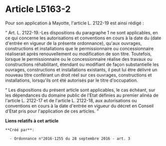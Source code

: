 # Article L5163-2

Pour son application à Mayotte, l'article L. 2122-19 est ainsi rédigé : 

“ Art. L. 2122-19.-Les dispositions du paragraphe 1 ne sont applicables, en ce qui concerne les autorisations et conventions
en cours à la date du (date d'entrée en vigueur de la présente ordonnance), qu'aux ouvrages, constructions et installations
que le permissionnaire ou concessionnaire réaliserait après renouvellement ou modification de son titre. Toutefois, lorsque
le permissionnaire ou le concessionnaire réalise des travaux ou constructions réhabilitant, étendant ou modifiant de façon
substantielle les ouvrages, constructions et installations existants, il peut lui être délivré un nouveau titre conférant un
droit réel sur ces ouvrages, constructions et installations, lorsqu'ils ont été autorisés par le titre d'occupation. 

“ Les dispositions du présent article sont applicables, le cas échéant, sur les dépendances du domaine public de l'Etat
définies au premier alinéa de l'article L. 2122-17 et de l'article L. 2122-18, aux autorisations ou conventions en cours à la
date d'entrée en vigueur du décret en Conseil d'Etat pris pour l'application de ces articles. ”

**Liens relatifs à cet article**

	**Créé par**:

	  - Ordonnance n°2016-1255 du 28 septembre 2016 - art. 3
